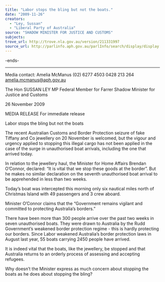 ```yaml
---
title: "Labor stops the bling but not the boats."
date: "2009-11-26"
creators:
  - "Ley, Sussan"
  - "Liberal Party of Australia"
source: "SHADOW MINISTER FOR JUSTICE AND CUSTOMS"
subjects:
trove_url: http://trove.nla.gov.au/version/211331997
source_url: http://parlinfo.aph.gov.au/parlInfo/search/display/display.w3p;query=Id%3A%22media/pressrel/EOBV6%22
---
```


 -ends- 

 ______________________________________________________________________________ 

 Media contact:  Amelia McManus    (02) 6277 4503     0428 213 264   amelia.mcmanus@aph.gov.au   

 

 The Hon SUSSAN LEY MP  Federal Member for Farrer  Shadow Minister for Justice and Customs 

 

 

 26 November 2009   

 MEDIA RELEASE  For immediate release   

 

 Labor stops the bling but not the boats   

 

 The recent Australian Customs and Border Protection seizure of fake Tiffany and Co  jewellery on 20 November is welcomed, but the vigour and urgency applied to stopping this  illegal cargo has not been applied in the case of the surge in unauthorised boat arrivals,  including the one that arrived today.    

 In relation to the jewellery haul, the Minister for Home Affairs Brendan O’Connor, declared: “It  is vital that we stop these goods at the border”. But he makes no similar declaration on the  seventh unauthorised boat arrival to be apprehended in less than two weeks.    

 Today’s boat was intercepted this morning only six nautical miles north of Christmas Island  with 49 passengers and 3 crew aboard.   

 Minister O’Connor claims that the “Government remains vigilant and committed to protecting  Australia’s borders.”   

 There have been more than 300 people arrive over the past two weeks in seven  unauthorised boats. They were drawn to Australia by the Rudd Government’s weakened  border protection regime - this is hardly protecting our borders. Since Labor weakened  Australia’s border protection laws in August last year, 55 boats carrying 2450 people have  arrived.   

 It is indeed vital that the boats, like the jewellery, be stopped and that Australia returns to an  orderly process of assessing and accepting refugees.   

 Why doesn’t the Minister express as much concern about stopping the boats as he does  about stopping the bling?   

 

 

 

 

 

 


